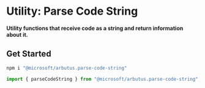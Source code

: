 # Utility: Parse Code String

**Utility functions that receive code as a string and return information about it.**

## Get Started

```sh
npm i "@microsoft/arbutus.parse-code-string"
```

```ts
import { parseCodeString } from "@microsoft/arbutus.parse-code-string";
```
